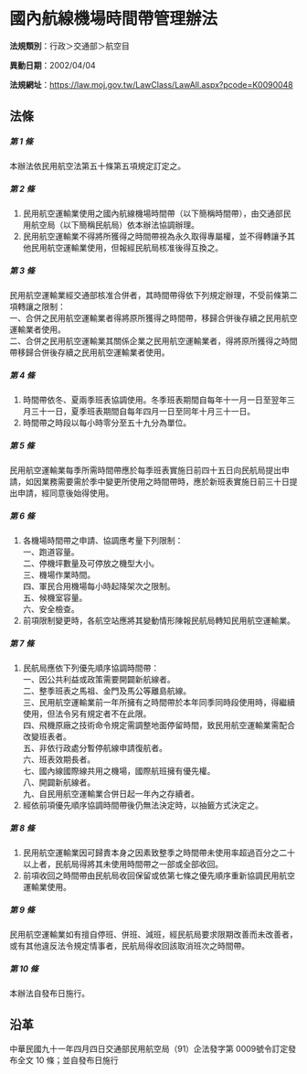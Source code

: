 # 國內航線機場時間帶管理辦法



**法規類別**：行政＞交通部＞航空目

**異動日期**：2002/04/04  

**法規網址**：https://law.moj.gov.tw/LawClass/LawAll.aspx?pcode=K0090048



## 法條
##### 第 1 條
本辦法依民用航空法第五十條第五項規定訂定之。

##### 第 2 條
1. 民用航空運輸業使用之國內航線機場時間帶（以下簡稱時間帶），由交通部民用航空局（以下簡稱民航局）依本辦法協調辦理。
1. 民用航空運輸業不得將所獲得之時間帶視為永久取得專屬權，並不得轉讓予其他民用航空運輸業使用，但報經民航局核准後得互換之。

##### 第 3 條
民用航空運輸業經交通部核准合併者，其時間帶得依下列規定辦理，不受前條第二項轉讓之限制：  
一、合併之民用航空運輸業者得將原所獲得之時間帶，移歸合併後存續之民用航空運輸業者使用。  
二、合併之民用航空運輸業其關係企業之民用航空運輸業者，得將原所獲得之時間帶移歸合併後存續之民用航空運輸業者使用。

##### 第 4 條
1. 時間帶依冬、夏兩季班表協調使用。冬季班表期間自每年十一月一日至翌年三月三十一日，夏季班表期間自每年四月一日至同年十月三十一日。
1. 時間帶之時段以每小時零分至五十九分為單位。

##### 第 5 條
民用航空運輸業每季所需時間帶應於每季班表實施日前四十五日向民航局提出申請，如因業務需要需於季中變更所使用之時間帶時，應於新班表實施日前三十日提出申請，經同意後始得使用。

##### 第 6 條
1. 各機場時間帶之申請、協調應考量下列限制：  
一、跑道容量。  
二、停機坪數量及可停放之機型大小。  
三、機場作業時間。  
四、軍民合用機場每小時起降架次之限制。  
五、候機室容量。  
六、安全檢查。
1. 前項限制變更時，各航空站應將其變動情形陳報民航局轉知民用航空運輸業。

##### 第 7 條
1. 民航局應依下列優先順序協調時間帶：  
一、因公共利益或政策需要開闢新航線者。  
二、整季班表之馬祖、金門及馬公等離島航線。  
三、民用航空運輸業前一年所擁有之時間帶於本年同季同時段使用時，得繼續使用，但法令另有規定者不在此限。  
四、飛機原廠之技術命令規定需調整地面停留時間，致民用航空運輸業需配合改變班表者。  
五、非依行政處分暫停航線申請復航者。  
六、班表效期長者。  
七、國內線國際線共用之機場，國際航班擁有優先權。  
八、開闢新航線者。  
九、自民用航空運輸業合併日起一年內之存續者。
1. 經依前項優先順序協調時間帶後仍無法決定時，以抽籤方式決定之。

##### 第 8 條
1. 民用航空運輸業因可歸責本身之因素致整季之時間帶未使用率超過百分之二十以上者，民航局得將其未使用時間帶之一部或全部收回。
1. 前項收回之時間帶由民航局收回保留或依第七條之優先順序重新協調民用航空運輸業使用。

##### 第 9 條
民用航空運輸業如有擅自停班、併班、減班，經民航局要求限期改善而未改善者，或有其他違反法令規定情事者，民航局得收回該取消班次之時間帶。

##### 第 10 條
本辦法自發布日施行。

## 沿革
中華民國九十一年四月四日交通部民用航空局（91）企法發字第 0009號令訂定發布全文 10 條；並自發布日施行
